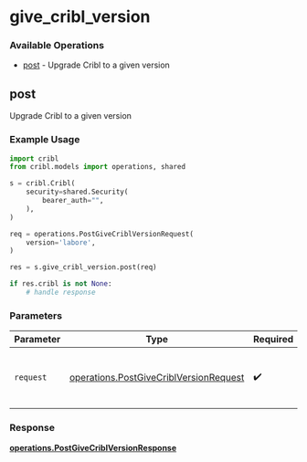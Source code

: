 # give_cribl_version

### Available Operations

* [post](#post) - Upgrade Cribl to a given version

## post

Upgrade Cribl to a given version

### Example Usage

```python
import cribl
from cribl.models import operations, shared

s = cribl.Cribl(
    security=shared.Security(
        bearer_auth="",
    ),
)

req = operations.PostGiveCriblVersionRequest(
    version='labore',
)

res = s.give_cribl_version.post(req)

if res.cribl is not None:
    # handle response
```

### Parameters

| Parameter                                                                                        | Type                                                                                             | Required                                                                                         | Description                                                                                      |
| ------------------------------------------------------------------------------------------------ | ------------------------------------------------------------------------------------------------ | ------------------------------------------------------------------------------------------------ | ------------------------------------------------------------------------------------------------ |
| `request`                                                                                        | [operations.PostGiveCriblVersionRequest](../../models/operations/postgivecriblversionrequest.md) | :heavy_check_mark:                                                                               | The request object to use for the request.                                                       |


### Response

**[operations.PostGiveCriblVersionResponse](../../models/operations/postgivecriblversionresponse.md)**

